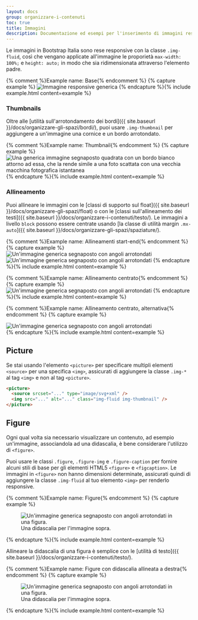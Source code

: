 ```yaml
---
layout: docs
group: organizzare-i-contenuti
toc: true
title: Immagini
description: Documentazione ed esempi per l'inserimento di immagini responsive, che quindi non diventano mai più grandi dei loro elementi genitore.
---
```


Le immagini in Bootstrap Italia sono rese responsive con la classe `.img-fluid`, così che vengano applicate all'immagine le proporietà `max-width: 100%;` e `height: auto;` in modo che sia ridimensionata attraverso l'elemento padre.

{% comment %}Example name: Base{% endcomment %}
{% capture example %}
  <img src="https://via.placeholder.com/120x120/ebebeb/808080/?text=Immagine" class="img-fluid" alt="Immagine responsive generica">
{% endcapture %}{% include example.html content=example %}

### Thumbnails

Oltre alle [utilità sull'arrotondamento dei bordi]({{ site.baseurl }}/docs/organizzare-gli-spazi/bordi/), puoi usare `.img-thumbnail` per aggiungere a un'immagine una cornice e un bordo arrotondato.

{% comment %}Example name: Thumbnail{% endcomment %}
{% capture example %}
  <img src="https://via.placeholder.com/120x120/ebebeb/808080/?text=Immagine" class="img-thumbnail" alt="Una generica immagine segnaposto quadrata con un bordo bianco attorno ad essa, che la rende simile a una foto scattata con una vecchia macchina fotografica istantanea">
{% endcapture %}{% include example.html content=example %}

### Allineamento

Puoi allineare le immagini con le [classi di supporto sul float]({{ site.baseurl }}/docs/organizzare-gli-spazi/float) o con le [classi sull'allineamento dei testi]({{ site.baseurl }}/docs/organizzare-i-contenuti/testo/). Le immagini a livello `block` possono essere centrate usando [la classe di utilità margin `.mx-auto`]({{ site.baseurl }}/docs/organizzare-gli-spazi/spaziature/).

{% comment %}Example name: Allineamenti start-end{% endcomment %}
{% capture example %}
  <img src="https://via.placeholder.com/120x120/ebebeb/808080/?text=Immagine" class="rounded float-start" alt="Un'immagine generica segnaposto con angoli arrotondati">
  <img src="https://via.placeholder.com/120x120/ebebeb/808080/?text=Immagine" class="rounded float-end" alt="Un'immagine generica segnaposto con angoli arrotondati">
{% endcapture %}{% include example.html content=example %}

{% comment %}Example name: Allineamento centrato{% endcomment %}
{% capture example %}
  <img src="https://via.placeholder.com/120x120/ebebeb/808080/?text=Immagine" class="rounded mx-auto d-block" alt="Un'immagine generica segnaposto con angoli arrotondati">
{% endcapture %}{% include example.html content=example %}

{% comment %}Example name: Allineamento centrato, alternativa{% endcomment %}
{% capture example %}
  <div class="text-center">
    <img src="https://via.placeholder.com/120x120/ebebeb/808080/?text=Immagine" class="rounded" alt="Un'immagine generica segnaposto con angoli arrotondati">
  </div>
{% endcapture %}{% include example.html content=example %}

## Picture

Se stai usando l'elemento `<picture>` per specificare multipli elementi `<source>` per una specifica `<img>`, assicurati di aggiungere la classe `.img-*` al tag `<img>` e non al tag `<picture>`.

```html
​<picture>
  <source srcset="..." type="image/svg+xml" />
  <img src="..." alt="..." class="img-fluid img-thumbnail" />
</picture>
```

## Figure

Ogni qual volta sia necessario visualizzare un contenuto, ad esempio un'immagine, associandola ad una didascalia, è bene considerare l'utilizzo di `<figure>`.

Puoi usare le classi `.figure`, `.figure-img` e `.figure-caption` per fornire alcuni stili di base per gli elementi HTML5 `<figure>` e `<figcaption>`. Le immagini in `<figure>` non hanno dimensioni determinate, assicurati quindi di aggiungere la classe `.img-fluid` al tuo elemento `<img>` per renderlo responsive.

{% comment %}Example name: Figure{% endcomment %}
{% capture example %}
<figure class="figure">
  <img src="https://via.placeholder.com/280x120/ebebeb/808080/?text=Immagine" class="figure-img img-fluid rounded" alt="Un'immagine generica segnaposto con angoli arrotondati in una figura.">
  <figcaption class="figure-caption">Una didascalia per l'immagine sopra.</figcaption>
</figure>
{% endcapture %}{% include example.html content=example %}

Allineare la didascalia di una figura è semplice con le [utilità di testo]({{ site.baseurl }}/docs/organizzare-i-contenuti/testo/).

{% comment %}Example name: Figure con didascalia allineata a destra{% endcomment %}
{% capture example %}
<figure class="figure">
  <img src="https://via.placeholder.com/280x120/ebebeb/808080/?text=Immagine" class="figure-img img-fluid rounded" alt="Un'immagine generica segnaposto con angoli arrotondati in una figura.">
  <figcaption class="figure-caption text-end">Una didascalia per l'immagine sopra.</figcaption>
</figure>
{% endcapture %}{% include example.html content=example %}
